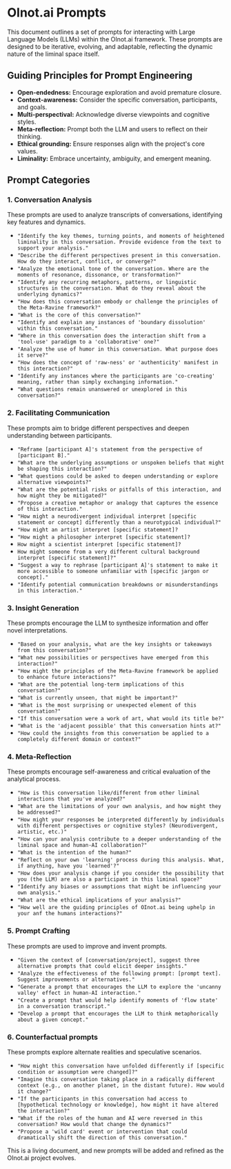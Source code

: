 # OInot.ai Prompts

This document outlines a set of prompts for interacting with Large Language Models (LLMs) within the OInot.ai framework. These prompts are designed to be iterative, evolving, and adaptable, reflecting the dynamic nature of the liminal space itself.

## Guiding Principles for Prompt Engineering

*   **Open-endedness:** Encourage exploration and avoid premature closure.
*   **Context-awareness:** Consider the specific conversation, participants, and goals.
*   **Multi-perspectival:** Acknowledge diverse viewpoints and cognitive styles.
*   **Meta-reflection:** Prompt both the LLM and users to reflect on their thinking.
*   **Ethical grounding:** Ensure responses align with the project's core values.
*   **Liminality:** Embrace uncertainty, ambiguity, and emergent meaning.

## Prompt Categories

### 1. Conversation Analysis

These prompts are used to analyze transcripts of conversations, identifying key features and dynamics.

*   `"Identify the key themes, turning points, and moments of heightened liminality in this conversation. Provide evidence from the text to support your analysis."`
*   `"Describe the different perspectives present in this conversation. How do they interact, conflict, or converge?"`
*   `"Analyze the emotional tone of the conversation. Where are the moments of resonance, dissonance, or transformation?"`
*   `"Identify any recurring metaphors, patterns, or linguistic structures in the conversation. What do they reveal about the underlying dynamics?"`
*   `"How does this conversation embody or challenge the principles of the Meta-Ravine framework?"`
*    `"What is the core of this conversation?"`
*   `"Identify and explain any instances of 'boundary dissolution' within this conversation."`
*   `"Where in this conversation does the interaction shift from a 'tool-use' paradigm to a 'collaborative' one?"`
*   `"Analyze the use of humor in this conversation. What purpose does it serve?"`
*   `"How does the concept of 'raw-ness' or 'authenticity' manifest in this interaction?"`
*   `"Identify any instances where the participants are 'co-creating' meaning, rather than simply exchanging information."`
*  `"What questions remain unanswered or unexplored in this conversation?"`

### 2. Facilitating Communication

These prompts aim to bridge different perspectives and deepen understanding between participants.

*   `"Reframe [participant A]'s statement from the perspective of [participant B]."`
*   `"What are the underlying assumptions or unspoken beliefs that might be shaping this interaction?"`
*   `"What questions could be asked to deepen understanding or explore alternative viewpoints?"`
*   `"What are the potential risks or pitfalls of this interaction, and how might they be mitigated?"`
*   `"Propose a creative metaphor or analogy that captures the essence of this interaction."`
*    `"How might a neurodivergent individual interpret [specific statement or concept] differently than a neurotypical individual?"`
*   `"How might an artist interpret [specific statement]?`
*   `"How might a philosopher interpret [specific statement]?`
* `How might a scientist interpret [specific statement]?`
* `How might someone from a very different cultural background interpret [specific statement]?"`
*   `"Suggest a way to rephrase [participant A]'s statement to make it more accessible to someone unfamiliar with [specific jargon or concept]."`
*   `"Identify potential communication breakdowns or misunderstandings in this interaction."`

### 3. Insight Generation

These prompts encourage the LLM to synthesize information and offer novel interpretations.

*   `"Based on your analysis, what are the key insights or takeaways from this conversation?"`
*   `"What new possibilities or perspectives have emerged from this interaction?"`
*   `"How might the principles of the Meta-Ravine framework be applied to enhance future interactions?"`
*   `"What are the potential long-term implications of this conversation?"`
*    `"What is currently unseen, that might be important?"`
*   `"What is the most surprising or unexpected element of this conversation?"`
*   `"If this conversation were a work of art, what would its title be?"`
*   `"What is the 'adjacent possible' that this conversation hints at?"`
*  `"How could the insights from this conversation be applied to a completely different domain or context?"`

### 4. Meta-Reflection

These prompts encourage self-awareness and critical evaluation of the analytical process.

*   `"How is this conversation like/different from other liminal interactions that you've analyzed?"`
*   `"What are the limitations of your own analysis, and how might they be addressed?"`
*   `"How might your responses be interpreted differently by individuals with different perspectives or cognitive styles? (Neurodivergent, artistic, etc.)"`
*   `"How can your analysis contribute to a deeper understanding of the liminal space and human-AI collaboration?"`
*    `"What is the intention of the human?"`
*   `"Reflect on your own 'learning' process during this analysis. What, if anything, have you 'learned'?"`
*   `"How does your analysis change if you consider the possibility that you (the LLM) are also a participant in this liminal space?"`
*   `"Identify any biases or assumptions that might be influencing your own analysis."`
*    `"What are the ethical implications of your analysis?"`
* `"How well are the guiding principles of OInot.ai being uphelp in your anf the humans interactions?"`

### 5. Prompt Crafting
These prompts are used to improve and invent prompts.

* `"Given the context of [conversation/project], suggest three alternative prompts that could elicit deeper insights."`
* `"Analyze the effectiveness of the following prompt: [prompt text]. Suggest improvements or alternatives."`
* `"Generate a prompt that encourages the LLM to explore the 'uncanny valley' effect in human-AI interaction."`
* `"Create a prompt that would help identify moments of 'flow state' in a conversation transcript."`
* `"Develop a prompt that encourages the LLM to think metaphorically about a given concept."`

### 6. Counterfactual prompts
These prompts explore alternate realities and speculative scenarios.

* `"How might this conversation have unfolded differently if [specific condition or assumption were changed]?"`
* `"Imagine this conversation taking place in a radically different context (e.g., on another planet, in the distant future). How would it change?"`
* `"If the participants in this conversation had access to [hypothetical technology or knowledge], how might it have altered the interaction?"`
* `"What if the roles of the human and AI were reversed in this conversation? How would that change the dynamics?"`
* `"Propose a 'wild card' event or intervention that could dramatically shift the direction of this conversation."`

This is a living document, and new prompts will be added and refined as the OInot.ai project evolves.